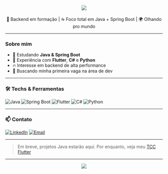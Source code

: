 <h1 align="center">
  <img src="https://img.shields.io/badge/Olá!%20Eu%20sou%20o-Marcelo-ff6f00?style=for-the-badge&logoColor=white">
</h1>

<p align="center">
  🧠 Backend em formação | ☕ Foco total em Java + Spring Boot | 🌍 Olhando pro mundo
</p>

---

###  Sobre mim

- 🔧 Estudando **Java & Spring Boot**
- 🧪 Experiência com **Flutter**, **C#** e **Python**
- 🔥 Interesse em backend de alta performance
- 🎯 Buscando minha primeira vaga na área de dev

---

### 🛠️ Techs & Ferramentas

![Java](https://img.shields.io/badge/Java-ff6f00?style=for-the-badge&logo=java&logoColor=white)
![Spring Boot](https://img.shields.io/badge/Spring_Boot-ff8f00?style=for-the-badge&logo=springboot&logoColor=white)
![Flutter](https://img.shields.io/badge/Flutter-111111?style=for-the-badge&logo=flutter&logoColor=white)
![C#](https://img.shields.io/badge/C%23-111111?style=for-the-badge&logo=c-sharp&logoColor=orange)
![Python](https://img.shields.io/badge/Python-111111?style=for-the-badge&logo=python&logoColor=orange)

---

### 📫 Contato

[![LinkedIn](https://img.shields.io/badge/LinkedIn-0a66c2?style=for-the-badge&logo=linkedin&logoColor=white)]([https://linkedin.com/in/SEUUSUARIO](https://linkedin.com/in/marcelo-de-borba-199148124))
[![Email](https://img.shields.io/badge/Gmail-D14836?style=for-the-badge&logo=gmail&logoColor=white)](mailto:marcelobpfilho@hotmail.com)

---

> Em breve, projetos Java estarão aqui. Por enquanto, veja meu [TCC Flutter](https://github.com/MarcelinLk/gamefy)

---

<p align="center">
  <img src="https://readme-typing-svg.demolab.com?font=Fira+Code&duration=3000&pause=500&color=FF6F00&center=true&width=435&lines=Em+constante+evolução...;Focado+no+que+importa%2C+sem+pressa.">
</p>
